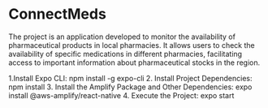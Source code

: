 # ConnectMeds

The project is an application developed to monitor the availability of pharmaceutical products in local pharmacies. It allows users to check the availability of specific medications in different pharmacies, facilitating access to important information about pharmaceutical stocks in the region.

1.Install Expo CLI:
npm install -g expo-cli
2. Install Project Dependencies:
npm install
3. Install the Amplify Package and Other Dependencies:
expo install @aws-amplify/react-native
4. Execute the Project:
expo start
